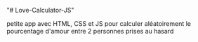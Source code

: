"# Love-Calculator-JS" 

petite app avec HTML, CSS et JS pour calculer aléatoirement le pourcentage d'amour entre 2 personnes prises au hasard